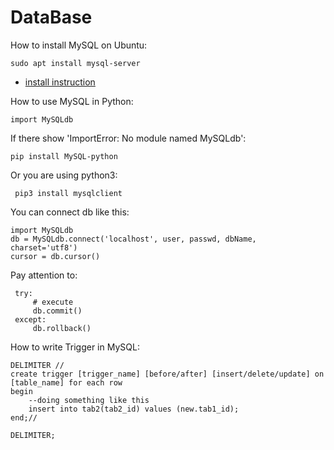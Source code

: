 DataBase
============

How to install MySQL on Ubuntu:

    sudo apt install mysql-server

* [install instruction](https://help.ubuntu.com/lts/serverguide/mysql.html)

How to use MySQL in Python:

    import MySQLdb

If there show 'ImportError: No module named MySQLdb':

    pip install MySQL-python

Or you are using python3:

     pip3 install mysqlclient

You can connect db like this:

    import MySQLdb
    db = MySQLdb.connect('localhost', user, passwd, dbName, charset='utf8')
    cursor = db.cursor()

Pay attention to:

     try:
         # execute
         db.commit()
     except:
         db.rollback()


How to write Trigger in MySQL:

    DELIMITER //
    create trigger [trigger_name] [before/after] [insert/delete/update] on [table_name] for each row
    begin
        --doing something like this
        insert into tab2(tab2_id) values (new.tab1_id);
    end;//

    DELIMITER;



